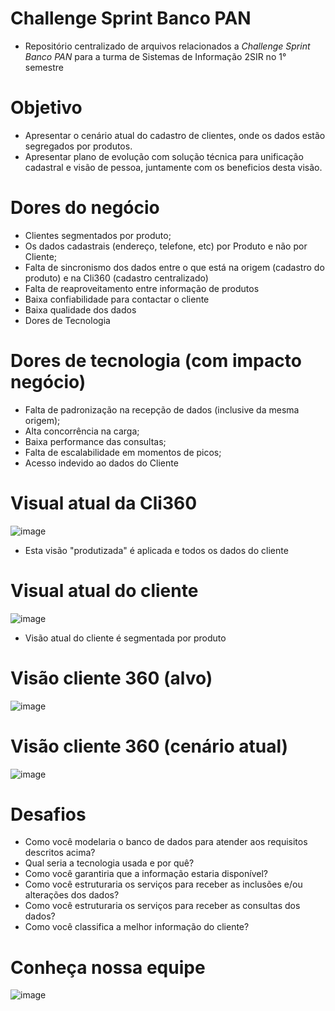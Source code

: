 # Challenge Sprint Banco PAN 

- Repositório centralizado de arquivos relacionados a *Challenge Sprint Banco PAN* para a turma de Sistemas de Informação 2SIR no 1° semestre

# Objetivo

- Apresentar o cenário atual do cadastro de clientes, onde os dados estão segregados por produtos.
- Apresentar plano de evolução com solução técnica para unificação cadastral e visão de pessoa, juntamente com os beneficios desta visão.

# Dores do negócio

- Clientes segmentados por produto;
- Os dados cadastrais (endereço, telefone, etc) por Produto e não por Cliente;
- Falta de sincronismo dos dados entre o que está na origem (cadastro do produto) e na Cli360 (cadastro centralizado)
- Falta de reaproveitamento entre informação de produtos
- Baixa confiabilidade para contactar o cliente
- Baixa qualidade dos dados
- Dores de Tecnologia 

# Dores de tecnologia (com impacto negócio)

- Falta de padronização na recepção de dados (inclusive da mesma origem);
- Alta concorrência na carga;
- Baixa performance das consultas;
- Falta de escalabilidade em momentos de picos;
- Acesso indevido ao dados do Cliente

# Visual atual da Cli360

![image](https://user-images.githubusercontent.com/62342894/163205705-685dde90-8db6-4f3d-bab7-3a50b88076a7.png)

- Esta visão "produtizada" é aplicada e todos os dados do cliente

# Visual atual do cliente

![image](https://user-images.githubusercontent.com/62342894/163205847-9d669df1-dbb2-4034-a31b-9ec249d6e993.png)

- Visão atual do cliente é segmentada por produto

# Visão cliente 360 (alvo)

![image](https://user-images.githubusercontent.com/62342894/163206187-6860f1d0-5828-43c4-92cb-73fc210a0352.png)


# Visão cliente 360 (cenário atual)

![image](https://user-images.githubusercontent.com/62342894/163206275-ce6f51af-a344-437f-885c-c137cff63999.png)

# Desafios

- Como você modelaria o banco de dados para atender aos requisitos descritos acima?
- Qual seria a tecnologia usada e por quê?
- Como você garantiria que a informação estaria disponível?
- Como você estruturaria os serviços para receber as inclusões e/ou alterações dos dados?
- Como você estruturaria os serviços para receber as consultas dos dados?
- Como você classifica a melhor informação do cliente?

# Conheça nossa equipe

![image](https://user-images.githubusercontent.com/62342894/163263272-021a6111-a204-4ba0-8d46-6d396be69cd3.png)

